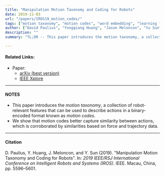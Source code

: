 ```yaml
---
title: "Manipulation Motion Taxonomy and Coding for Robots" 
date: 2019-11-03
url: "/papers/IROS19_motion_codes/"
tags: ["motion taxonomy", "motion codes", "word embedding", "learning from demonstration", "action recognition"]
author: ["David Paulius", "Yongqiang Huang", "Jason Meloncon", "Yu Sun"]
description: "" 
summary: "TL;DR -- This paper introduces the motion taxonomy, a collection of robot-relevant features that are better suited for verb or action embedding than conventional word embedding. Motion codes are constructed per verb using the taxonomy. In this work, we show that motion codes assigned to verbs are closely related to one another based on force and trajectory data." 

---
```


#### Related Links:

+ Paper: 
  + [arXiv (best version)](https://arxiv.org/abs/1910.00532)
  + [IEEE Xplore](https://ieeexplore.ieee.org/abstract/document/8967754)

---

#### NOTES

+ This paper introduces the *motion taxonomy*, a collection of robot-relevant features that can be used to describe actions in a binary-encoded format known as *motion codes*.
+ We show that motion codes better capture similarity between actions, which is corroborated by similarities based on force and trajectory data.

---

#### Citation

D. Paulius, Y. Huang, J. Meloncon, and Y. Sun (2019). "Manipulation Motion Taxonomy and Coding for Robots". In: *2019 IEEE/RSJ International Conference on Intelligent Robots and Systems (IROS)*. IEEE. Macau, China, pp. 5596–5601.